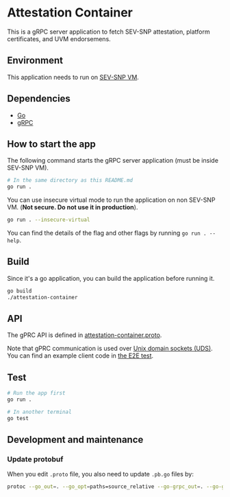 # Attestation Container

This is a gRPC server application to fetch SEV-SNP attestation, platform certificates, and UVM endorsemens.

## Environment

This application needs to run on [SEV-SNP VM](https://www.amd.com/system/files/TechDocs/SEV-SNP-strengthening-vm-isolation-with-integrity-protection-and-more.pdf).

## Dependencies

- [Go](https://go.dev/doc/install)
- [gRPC](https://grpc.io/docs/languages/go/quickstart/)

## How to start the app

The following command starts the gRPC server application (must be inside SEV-SNP VM).

```bash
# In the same directory as this README.md
go run .
```

You can use insecure virtual mode to run the application on non SEV-SNP VM.
(**Not secure. Do not use it in production**).

```bash
go run . --insecure-virtual
```

You can find the details of the flag and other flags by running `go run . --help`.

## Build

Since it's a go application, you can build the application before running it.

```bash
go build
./attestation-container
```

## API

The gPRC API is defined in [attestation-container.proto](https://github.com/microsoft/confidential-sidecar-containers/tree/main/cmd/attestation-container/protobuf/attestation-container.proto).

Note that gPRC communication is used over [Unix domain sockets (UDS)](https://en.wikipedia.org/wiki/Unix_domain_socket). You can find an example client code in [the E2E test](https://github.com/microsoft/confidential-sidecar-containers/tree/main/cmd/attestation-container/attestation-container_test.go).

## Test

```bash
# Run the app first
go run .

# In another terminal
go test
```

## Development and maintenance

### Update protobuf

When you edit `.proto` file, you also need to update `.pb.go` files by:

```bash
protoc --go_out=. --go_opt=paths=source_relative --go-grpc_out=. --go-grpc_opt=paths=source_relative protobuf/attestation-container.proto
```
